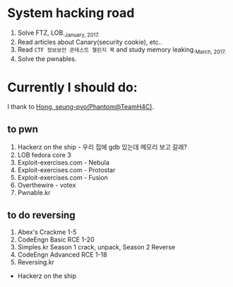 # System hacking road

1. Solve FTZ, LOB.<sub>January, 2017.</sub>
2. Read articles about Canary(security cookie), etc..
3. Read `CTF 정보보안 콘테스트 챌린지 북` and study memory leaking.<sub>March, 2017.</sub>
4. Solve the pwnables.


# Currently I should do:

I thank to [Hong, seung-pyo(Phantom@TeamH4C)](https://www.slideshare.net/H4C/ss-59722847).

## to pwn

1. Hackerz on the ship - 우리 집에 gdb 있는데 메모리 보고 갈래?
2. LOB fedora core 3
3. Exploit-exercises.com - Nebula
4. Exploit-exercises.com - Protostar
5. Exploit-exercises.com - Fusion
6. Overthewire - votex
7. Pwnable.kr


## to do reversing

1. Abex's Crackme 1-5
2. CodeEngn Basic RCE 1-20
3. Simples.kr Season 1 crack, unpack, Season 2 Reverse
4. CodeEngn Advanced RCE 1-18
5. Reversing.kr

- Hackerz on the ship
